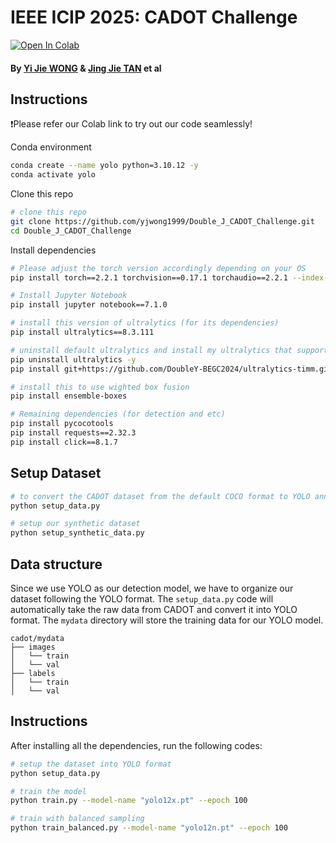 # IEEE ICIP 2025: CADOT Challenge

[![Open In Colab](https://colab.research.google.com/assets/colab-badge.svg)](https://colab.research.google.com/drive/198dwtjhB3ETFRHRPLWNCi_bAr1g5213i?usp=sharing)

#### By [Yi Jie WONG](https://yjwong1999.github.io/) & [Jing Jie TAN](https://jingjietan.com/) et al

## Instructions

❗Please refer our Colab link to try out our code seamlessly!

Conda environment
```bash
conda create --name yolo python=3.10.12 -y
conda activate yolo
```

Clone this repo
```bash
# clone this repo
git clone https://github.com/yjwong1999/Double_J_CADOT_Challenge.git
cd Double_J_CADOT_Challenge
```

Install dependencies
```bash
# Please adjust the torch version accordingly depending on your OS
pip install torch==2.2.1 torchvision==0.17.1 torchaudio==2.2.1 --index-url https://download.pytorch.org/whl/cu121

# Install Jupyter Notebook
pip install jupyter notebook==7.1.0

# install this version of ultralytics (for its dependencies)
pip install ultralytics==8.3.111

# uninstall default ultralytics and install my ultralytics that support Timm pretrained models
pip uninstall ultralytics -y
pip install git+https://github.com/DoubleY-BEGC2024/ultralytics-timm.git

# install this to use wighted box fusion
pip install ensemble-boxes

# Remaining dependencies (for detection and etc)
pip install pycocotools
pip install requests==2.32.3
pip install click==8.1.7
```

## Setup Dataset
```bash
# to convert the CADOT dataset from the default COCO format to YOLO annotation form
python setup_data.py

# setup our synthetic dataset
python setup_synthetic_data.py
```

## Data structure
Since we use YOLO as our detection model, we have to organize our dataset following the YOLO format. The `setup_data.py` code will automatically take the raw data from CADOT and convert it into YOLO format. The `mydata` directory will store the training data for our YOLO model.
```
cadot/mydata
├── images
│   └── train  
│   └── val  
├── labels
│   └── train  
│   └── val   
```

## Instructions
After installing all the dependencies, run the following codes:
```bash
# setup the dataset into YOLO format
python setup_data.py

# train the model
python train.py --model-name "yolo12x.pt" --epoch 100

# train with balanced sampling
python train_balanced.py --model-name "yolo12n.pt" --epoch 100
```
